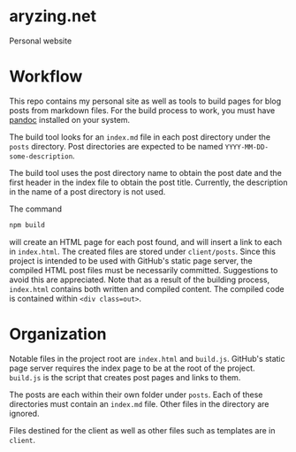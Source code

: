 # aryzing.net
Personal website

# Workflow

This repo contains my personal site as well as tools to build pages for blog posts from markdown files. For the build process to work, you must have [pandoc][pandoc] installed on your system.

The build tool looks for an `index.md` file in each post directory under the `posts` directory. Post directories are expected to be named `YYYY-MM-DD-some-description`.

The build tool uses the post directory name to obtain the post date and the first header in the index file to obtain the post title. Currently, the description in the name of a post directory is not used.

The command

```sh
npm build
```

will create an HTML page for each post found, and will insert a link to each in `index.html`. The created files are stored under `client/posts`. Since this project is intended to be used with GitHub's static page server, the compiled HTML post files must be necessarily committed. Suggestions to avoid this are appreciated. Note that as a result of the building process, `index.html` contains both written and compiled content. The compiled code is contained within `<div class=out>`.

# Organization

Notable files in the project root are `index.html` and `build.js`. GitHub's static page server requires the index page to be at the root of the project. `build.js` is the script that creates post pages and links to them.

The posts are each within their own folder under `posts`. Each of these directories must contain an `index.md` file. Other files in the directory are ignored.

Files destined for the client as well as other files such as templates are in `client`.

[pandoc]: http://pandoc.org/
